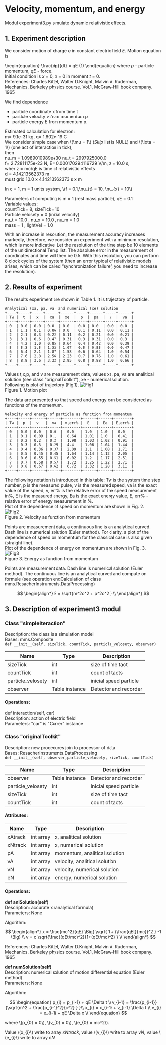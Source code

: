 # Velocity, momentum, and energy
Modul experiment3.py simulate dynamic relativistic effects.  
  
## 1. Experiment description
We consider motion of charge *q* in constant electric field *E*. Motion equation is  

\begin{equation}
    \frac{dp}{dt} = qE           (1)
\end{equation}
where *p* - particle momentum, *qE* - force.  
Initial condition is *x* = 0, *p* = 0 in moment *t* = 0.  
References: Charles Kittel, Walter D.Knight, Malvin A. Ruderman, Mechanics. Berkeley physics course. Vol.1, McGraw-Hill book company. 1965  
  
We find dependence  
- particle coordinate x from time t
- particle velocity v from momentum p
- particle energy E from momentum p.  

Estimated calculation for electron:  
m=  9.1e-31  kg, q=  1.602e-19 C  
We consider simple case when \\(\mu = 1\\)  (*Skip* list is NULL) and \\(\iota = 1\\) (one act of interaction in tick),    
then  
nu_m =  1.0989010989e+30 nu_t =  2997925000.0  
f= 2.72811175e-23  N, E= 0.000170294116729  V/m, z =  10.0 s,  
wher z = mc/qE is time of relativistic effects  
d =  4.14213562373  m  
 must grid  10.0 x 4.14213562373  s x m  
  
In c = 1, m = 1 units system,  \\(f = 0.1,\nu_{t} = 10, \nu_{x} = 10\\)  
  
Parameters of computing is m = 1 (rest mass particle), qE = 0.1  
Variable values:  
countTick= 8, sizeTick= 10  
Particle velosety = 0  (initial velocity)  
nu_t = 10.0 , nu_x = 10.0 , nu_m = 1.0  
mass = 1 , lightVel = 1.0  
  
With an increase in resolution, the measurement accuracy increases markedly, therefore, we consider an experiment with a minimum resolution, which is more indicative. Let the resolution of the time step be 10 elements of the unidirectional Temp list. The absolute error in the measurement of coordinates and time will then be 0.5. 
With this resolution, you can perform 8 clock cycles of the system (then an error typical of relativistic models arises, which can be called “synchronization failure”, you need to increase the resolution).  


## 2. Results of experiment

The results experiment are shown in Table 1. It is trajectory of particle. 
```
Analytical (xa, pa, va) and numerical (xe) solution
+----+-----+-----+------+------+-----+------+-----+------+
| Tw |  t  |  x  |  xa  |  xe  |  p  |  pa  |  v  |  va  |
+----+-----+-----+------+------+-----+------+-----+------+
| 0  | 0.0 | 0.0 | 0.0  | 0.0  | 0.0 | 0.0  | 0.0 | 0.0  |
| 1  | 1.1 | 0.1 | 0.06 | 0.0  | 0.1 | 0.11 | 0.0 | 0.11 |
| 2  | 2.1 | 0.3 | 0.22 | 0.11 | 0.2 | 0.21 | 0.0 | 0.21 |
| 3  | 3.1 | 0.6 | 0.47 | 0.31 | 0.3 | 0.31 | 0.0 | 0.3  |
| 4  | 4.2 | 1.0 | 0.85 | 0.64 | 0.4 | 0.42 | 0.0 | 0.39 |
| 5  | 5.3 | 1.5 | 1.32 | 1.07 | 0.5 | 0.53 | 0.0 | 0.47 |
| 6  | 6.4 | 2.1 | 1.87 | 1.58 | 0.6 | 0.64 | 1.0 | 0.54 |
| 7  | 7.6 | 2.8 | 2.56 | 2.23 | 0.7 | 0.76 | 1.0 | 0.61 |
| 8  | 8.8 | 3.6 | 3.32 | 2.95 | 0.8 | 0.88 | 1.0 | 0.66 |
+----+-----+-----+------+------+-----+------+-----+------+
```  
Values t,x,p, and v are measurement data, values xa, pa, va are analitical solution (see class "originalToolkit"), xe - numerical solution.  
Following is plot of trajectory (Fig.1).
![Fig1](Fig3-3-1.png)  
Figure 1. Motion plot  
  
The data are presented so that speed and energy can be considered as functions of the momentum.  
```  
Velocity end energy of particle as function from momentum  
+----+-----+------+------+--------+------+------+--------+
| Tw |  p  |  v   |  va  | v,err% |  E   |  Ea  | E,err% |
+----+-----+------+------+--------+------+------+--------+
| 0  | 0.0 | 0.0  | 0.0  |  0.0   | 1.0  | 1.0  |  0.0   |
| 1  | 0.1 | 0.09 | 0.1  |  8.64  | 1.01 | 1.0  |  0.41  |
| 2  | 0.2 | 0.2  | 0.2  |  1.98  | 1.03 | 1.02 |  0.91  |
| 3  | 0.3 | 0.3  | 0.29 |  4.4   | 1.06 | 1.04 |  1.44  |
| 4  | 0.4 | 0.36 | 0.37 |  2.09  | 1.1  | 1.08 |  1.71  |
| 5  | 0.5 | 0.45 | 0.45 |  1.64  | 1.14 | 1.12 |  2.05  |
| 6  | 0.6 | 0.55 | 0.51 |  6.02  | 1.2  | 1.17 |  2.51  |
| 7  | 0.7 | 0.58 | 0.57 |  1.72  | 1.25 | 1.22 |  2.71  |
| 8  | 0.8 | 0.67 | 0.62 |  6.72  | 1.32 | 1.28 |  3.11  |
+----+-----+------+------+--------+------+------+--------+
```  
The following notation is introduced in this table: Tw is the system time step number, p is the measured pulse, v is the measured speed, va is the exact value of the speed, v, err% is the relative error of the speed measurement in%, E is the measured energy, Ea is the exact energy value, E, err% - relative error of energy measurement in %.  
Plot of the dependence of speed on momentum are shown in Fig. 2.  
![Fig2](Fig3-3-2.png)  
Figure 2. Velocity as function from momentum  
  
Points are measurement data, a continuous line is an analytical curved. Dash line is numerical solution (Euler method). For clarity, a plot of the dependence of speed on momentum for the classical case is also given (straight line).  
Plot of the dependence of energy on momentum are shown in Fig. 3.  
![Fig3](Fig3-3-3.png)  
Figure 3. Energy as function from momentum  
  
Points are measurement data. Dash line is numerical solution (Euler method). The continuous line is an analytical curved and compute on formule (see operation engCalculation of class mms.ResacherInstruments.DataProcessing)
  
$$
\begin{align*}  
E = \sqrt{m^2c^2 + p^2c^2 }   \\  
\end{align*}  
$$   
  
  
## 3. Description of experiment3 modul

### Class "simpleIteraction"
Description: the class is a simulation model  
Bases: mms.Composite    
`def __init__(self, sizeTick, countTick, particle_velosety, observer)`  
  
Name | Type | Description  
---- | ---- | ----------- 
sizeTick | int | size of time tact
countTick | int | count of tacts
particle_velosety | int | inicial speed particle
observer | Table instance | Detector and recorder
  
#### Operations: 
def interaction(self, car)  
Description:  action of electric field  
Parameters: "car" is "Currer" instance  
    
### Class "originalToolkit"   
Description: new procedures join to processor of data  
Bases: ResacherInstruments.DataProcessing    
`def __init__(self, observer,particle_velosety, sizeTick, countTick)`  
  
Name | Type | Description  
---- | ---- | ----------- 
observer | Table instance | Detector and recorder
particle_velosety | int | inicial speed particle
sizeTick | int | size of time tact
countTick | int | count of tacts

#### Attributes: 
  
Name | Type | Description  
---- | ---- | ----------- 
xAtrack | int array | x, analitical solution  
xNtrack | int array| x, numerical solution 
pA | int array| momentum, analitical solution  
vA | int array| velocity, analitical solution  
vN | int array| velocity, numerical solution
eN | int array| energy, numerical solution
  
  
#### Operations: 
**def anlSolution(self)**  
Description: accurate x (analytical formula)  
Parameters: None  
  
Algorithm: 
  
$$
\begin{align*} 
x = \frac{mc^2}{qE} \Big( \sqrt{ 1 + (\frac{qEt}{mc})^2 } -1 \Big)  \\  
v = c \sqrt{\frac{(qEt/mc)^2}{1+(qEt/mc)^2} }   \\  
\end{align*} 
$$  
  
References: Charles Kittel, Walter D.Knight, Malvin A. Ruderman, Mechanics. Berkeley physics course. Vol.1, McGraw-Hill book company. 1965  
  
**def numSolution(self)**  
Description: numerical solution of motion differential equation  (Euler method)   
Parameters: None  
  
Algorithm: 
  
$$
\begin{equation}  
p_{i} = p_{i-1} + qE \Delta t \\  
v_{i-1} = \frac{p_{i-1}} {\sqrt{m^2 + \frac{p_{i-1}^2}{c^2} } }\\  
x_{i} = x_{i-1} + v_{i-1} \Delta t  \\  
e_{i} = e_{i-1} + qE \Delta x \\  
\end{equation}  
$$  
  
where \\(p_{0} = 0\\), \\(v_{0} = 0\\),  \\(e_{0} = mc^2\\).  
  
Value \\(x_{i}\\) write to array *xNtrack*, value \\(v_{i}\\) write to array *vN*, value \\(e_{i}\\) write to array *eN*.  
    

    
